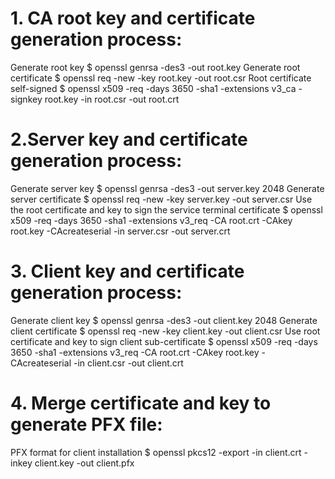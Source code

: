 # 1. CA root key and certificate generation process:
Generate root key
$ openssl genrsa -des3 -out root.key
Generate root certificate
$ openssl req -new -key root.key -out root.csr
Root certificate self-signed
$ openssl x509 -req -days 3650 -sha1 -extensions v3_ca -signkey root.key -in root.csr -out root.crt


# 2.Server key and certificate generation process:
Generate server key
$ openssl genrsa -des3 -out server.key 2048
Generate server certificate
$ openssl req -new -key server.key -out server.csr
Use the root certificate and key to sign the service terminal certificate
$ openssl x509 -req -days 3650 -sha1 -extensions v3_req -CA root.crt -CAkey root.key -CAcreateserial -in server.csr -out server.crt


# 3. Client key and certificate generation process:
Generate client key
$ openssl genrsa -des3 -out client.key 2048
Generate client certificate
$ openssl req -new -key client.key -out client.csr
Use root certificate and key to sign client sub-certificate
$ openssl x509 -req -days 3650 -sha1 -extensions v3_req -CA root.crt -CAkey root.key -CAcreateserial -in client.csr -out client.crt

# 4. Merge certificate and key to generate PFX file:
PFX format for client installation
$ openssl pkcs12 -export -in client.crt -inkey client.key -out client.pfx
